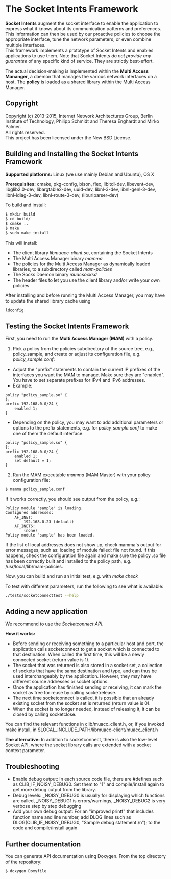 The Socket Intents Framework
=====================================

__Socket Intents__ augment the socket interface to enable the application to express what it knows about its communication patterns and preferences. This information can then be used by our proactive policies to choose the appropriate interface, tune the network parameters, or even combine multiple interfaces.  
This framework implements a prototype of Socket Intents and enables applications to use them.
Note that Socket Intents *do not provide any guarantee* of any specific kind of service. They are strictly best-effort.

The actual decision-making is implemented within the __Multi Access Mananger__, a daemon that manages the various network interfaces on a host. The __policy__ is loaded as a shared library within the Multi Access Manager.

Copyright
-----
Copyright (c) 2013-2015, Internet Network Architectures Group, Berlin Institute of Technology,
Philipp Schmidt and Theresa Enghardt and Mirko Palmer.  
All rights reserved.  
This project has been licensed under the New BSD License.


Building and Installing the Socket Intents Framework
-------------------------------------------------

__Supported platforms:__ Linux (we use mainly Debian and Ubuntu), OS X

__Prerequisites:__ cmake, pkg-config, bison, flex, libltdl-dev, libevent-dev, libglib2.0-dev, libargtable2-dev, uuid-dev, libnl-3-dev, libnl-genl-3-dev, libnl-idiag-3-dev, libnl-route-3-dev, (liburiparser-dev)

To build and install:

```sh
$ mkdir build
$ cd build/
$ cmake ..
$ make
$ sudo make install
```

This will install:
* The client library *libmuacc-client.so*, containing the Socket Intents
* The Multi Access Manager binary *mamma*
* The policies for the Multi Access Manager as dynamically loaded libraries, to a subdirectory called *mam-policies*
* The Socks Daemon binary *muacsocksd*
* The header files to let you use the client library and/or write your own policies

After installing and before running the Multi Access Manager, you may have to update the shared library cache using
```sh
ldconfig
```

Testing the Socket Intents Framework
------------------------------------

First, you need to run the __Multi Access Manager (MAM)__ with a policy.

1. Pick a policy from the policies subdirectory of the source tree, e.g., policy_sample, and create or adjust its configuration file, e.g. *policy_sample.conf*:
  * Adjust the "prefix" statements to contain the current IP prefixes of the interfaces you want the MAM to manage. Make sure they are "enabled". You have to set separate prefixes for IPv4 and IPv6 addresses.
  * Example:
```
policy "policy_sample.so" {
};
prefix 192.168.0.0/24 {
	enabled 1;
}
```
  * Depending on the policy, you may want to add additional parameters or options to the prefix statements, e.g. for *policy_sample.conf* to make one of them the default interface:
```
policy "policy_sample.so" {
};
prefix 192.168.0.0/24 {
	enabled 1;
	set default = 1;
}
```
2. Run the MAM executable *mamma* (MAM Master) with your policy configuration file:
```
$ mamma policy_sample.conf
```
  If it works correctly, you should see output from the policy, e.g.:
```
Policy module "sample" is loading.
Configured addresses:
    AF_INET: 
        192.168.0.23 (default)
    AF_INET6: 
        (none)
Policy module "sample" has been loaded.
```
  If the list of local addresses does not show up, check mamma's output for error messages, such as: loading of module failed: file not found. If this happens, check the configuration file again and make sure the policy .so file has been correctly built and installed to the policy path, e.g. /usr/local/lib/mam-policies.

Now, you can build and run an initial test, e.g. with *make check*

To test with different parameters, run the following to see what is available:
```sh
./tests/socketconnecttest --help
```

Adding a new application
------------------------

We recommend to use the *Socketconnect API*.

__How it works:__

* Before sending or receiving something to a particular host and port, the application calls socketconnect to get a socket which is connected to that destination. When called the first time, this will be a newly connected socket (return value is 1).
* The socket that was returned is also stored in a socket set, a collection of sockets that have the same destination and type, and can thus be used interchangeably by the application. However, they may have different source addresses or socket options.
* Once the application has finished sending or receiving, it can mark the socket as free for reuse by calling socketrelease.
* The next time socketconnect is called, it is possible that an already existing socket from the socket set is returned (return value is 0).
* When the socket is no longer needed, instead of releasing it, it can be closed by calling socketclose.

You can find the relevant functions in clib/muacc_client.h, or, if you invoked make install, in $LOCAL_INCLUDE_PATH/libmuacc-client/muacc_client.h

__The alternative:__
In addition to socketconnect, there is also the low-level Socket API, where the socket library calls are extended with a socket context parameter.

Troubleshooting
---------------

* Enable debug output: In each source code file, there are #defines such as CLIB_IF_NOISY_DEBUG0. Set them to "1" and compile/install again to get more debug output from the library.
* Debug levels: <component>_NOISY_DEBUG0 is usually for displaying which functions are called, <component>_NOISY_DEBUG1 is errors/warnings, <component>_NOISY_DEBUG2 is very verbose step by step debugging
* Add your own debug output: For an "improved printf" that includes function name and line number, add DLOG lines such as DLOG(CLIB_IF_NOISY_DEBUG0, "Sample debug statement.\n"); to the code and compile/install again.


Further documentation
---------------------

You can generate API documentation using Doxygen. From the top directory of the repository:
```sh
$ doxygen Doxyfile
```
